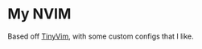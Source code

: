 # My NVIM

Based off [TinyVim](https://github.com/NvChad/tinyvim), with some custom configs that I like.
